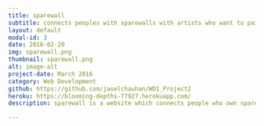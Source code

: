 ```yaml
---
title: sparewall
subtitle: connects peoples with sparewalls with artists who want to paint them!
layout: default
modal-id: 3
date: 2016-02-20
img: sparewall.png
thumbnail: sparewall.png
alt: image-alt
project-date: March 2016
category: Web Development
github: https://github.com/jaselchauhan/WDI_Project2
heroku: https://blooming-depths-77927.herokuapp.com/
description: sparewall is a website which connects people who own spare walls with those who want to paint them. It was made for my second project at GA WDI and was built in 5 days.

---
```

